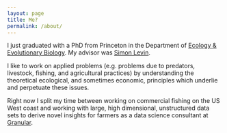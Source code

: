 ```yaml
---
layout: page
title: Me?
permalink: /about/
---
```


I just graduated with a PhD from Princeton in the Department of [Ecology & Evolutionary Biology](http://www.princeton.edu/eeb/). My advisor was [Simon Levin](http://www.princeton.edu/~slevin/). 

I like to work on applied problems (e.g. problems due to predators, livestock, fishing, and agricultural practices) by understanding the theoretical ecological, and sometimes economic, principles which underlie and perpetuate these issues.

Right now I split my time between working on commercial fishing on the US West coast and working with large, high dimensional, unstructured data sets to derive novel insights for farmers as a data science consultant at [Granular](https://www.granular.ag/). 
